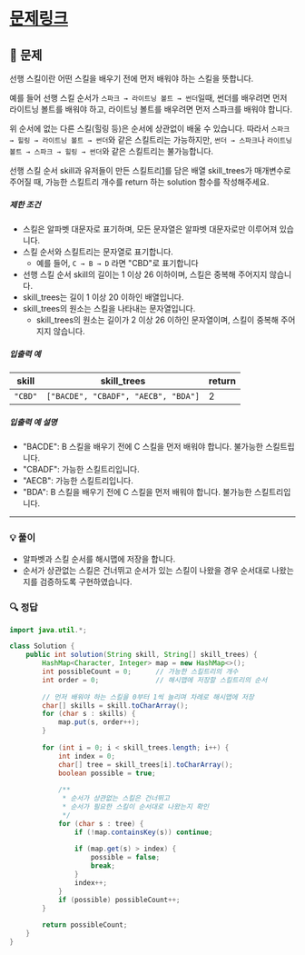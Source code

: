 # [문제링크](https://school.programmers.co.kr/learn/courses/30/lessons/49993)

## 📝 문제

선행 스킬이란 어떤 스킬을 배우기 전에 먼저 배워야 하는 스킬을 뜻합니다.

예를 들어 선행 스킬 순서가 `스파크 → 라이트닝 볼트 → 썬더`일때, 썬더를 배우려면 먼저 라이트닝 볼트를 배워야 하고, 라이트닝 볼트를 배우려면 먼저 스파크를 배워야 합니다.

위 순서에 없는 다른 스킬(힐링 등)은 순서에 상관없이 배울 수 있습니다. 따라서 `스파크 → 힐링 → 라이트닝 볼트 → 썬더`와 같은 스킬트리는 가능하지만, `썬더 → 스파크`나 `라이트닝 볼트 → 스파크 → 힐링 → 썬더`와 같은 스킬트리는 불가능합니다.

선행 스킬 순서 skill과 유저들이 만든 스킬트리[1](https://school.programmers.co.kr/learn/courses/30/lessons/49993#fn1)를 담은 배열 skill_trees가 매개변수로 주어질 때, 가능한 스킬트리 개수를 return 하는 solution 함수를 작성해주세요.

##### 제한 조건

- 스킬은 알파벳 대문자로 표기하며, 모든 문자열은 알파벳 대문자로만 이루어져 있습니다.
- 스킬 순서와 스킬트리는 문자열로 표기합니다.
    - 예를 들어, `C → B → D` 라면 "CBD"로 표기합니다
- 선행 스킬 순서 skill의 길이는 1 이상 26 이하이며, 스킬은 중복해 주어지지 않습니다.
- skill_trees는 길이 1 이상 20 이하인 배열입니다.
- skill_trees의 원소는 스킬을 나타내는 문자열입니다.
    - skill_trees의 원소는 길이가 2 이상 26 이하인 문자열이며, 스킬이 중복해 주어지지 않습니다.

##### 입출력 예

|skill|skill_trees|return|
|---|---|---|
|`"CBD"`|`["BACDE", "CBADF", "AECB", "BDA"]`|2|

##### 입출력 예 설명

- "BACDE": B 스킬을 배우기 전에 C 스킬을 먼저 배워야 합니다. 불가능한 스킬트립니다.
- "CBADF": 가능한 스킬트리입니다.
- "AECB": 가능한 스킬트리입니다.
- "BDA": B 스킬을 배우기 전에 C 스킬을 먼저 배워야 합니다. 불가능한 스킬트리입니다.

---

### 💡 풀이

- 알파벳과 스킬 순서를 해시맵에 저장을 합니다.
- 순서가 상관없는 스킬은 건너뛰고 순서가 있는 스킬이 나왔을 경우 순서대로 나왔는지를 검증하도록 구현하였습니다.

### 🔍 정답

```java
import java.util.*;

class Solution {
    public int solution(String skill, String[] skill_trees) {
        HashMap<Character, Integer> map = new HashMap<>();
        int possibleCount = 0;      // 가능한 스킬트리의 개수
        int order = 0;              // 해시맵에 저장할 스킬트리의 순서
        
        // 먼저 배워야 하는 스킬을 0부터 1씩 늘리며 차례로 해시맵에 저장
        char[] skills = skill.toCharArray();
        for (char s : skills) {
            map.put(s, order++);
        }
        
        for (int i = 0; i < skill_trees.length; i++) {
            int index = 0;
            char[] tree = skill_trees[i].toCharArray();
            boolean possible = true;
            
            /**
             * 순서가 상관없는 스킬은 건너뛰고
             * 순서가 필요한 스킬이 순서대로 나왔는지 확인
             */
            for (char s : tree) {
                if (!map.containsKey(s)) continue;
              
                if (map.get(s) > index) {
                    possible = false;
                    break;
                }
                index++;
            }    
            if (possible) possibleCount++;
        }
        
        return possibleCount;
    }
}
```
